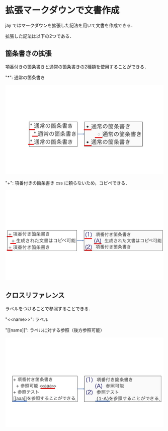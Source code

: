 # 拡張マークダウンで文書作成

jay ではマークダウンを拡張した記法を用いて文書を作成できる．

拡張した記法は以下の2つである．

## 箇条書きの拡張
項番付きの箇条書きと通常の箇条書きの2種類を使用することができる．

"\*": 通常の箇条書き

![itemize](images/itemize.jpg)

"+": 項番付きの箇条書き
css に頼らないため，コピペできる．

![enumerate](images/enumerate.jpg)

## クロスリファレンス
ラベルをつけることで参照することできる．

"<\<name\>>": ラベル

"[\[name\]]": ラベルに対する参照（後方参照可能）

![cross-reference](images/cross-reference.jpg)
